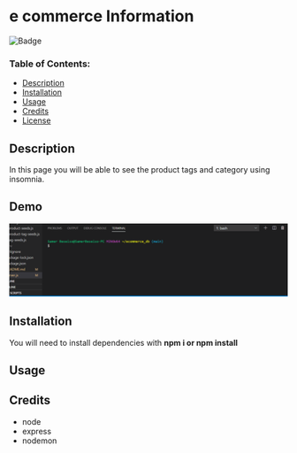 # e commerce Information

![Badge](https://img.shields.io/static/v1?label=License&message=MIT&color=9cf)

### Table of Contents:

- [Description](##-Description)
- [Installation](##-Installation)
- [Usage](##-Usage)
- [Credits](##-Credits)
- [License](##-License)

## Description

In this page you will be able to see the product tags and category using insomnia.

## Demo

![Demo](demo.gif.gif)

## Installation

You will need to install dependencies with **npm i or npm install**

## Usage

## Credits

- node
- express
- nodemon
